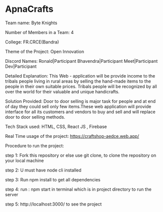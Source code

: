 # ApnaCrafts

Team name: Byte Knights

Number of Members in a Team: 4

College: FR.CRCE(Bandra)

Theme of the Project: Open Innovation 

Discord Names:
Ronald|Participant
Bhavendra|Participant
Meet|Participant
Dev|Participant

Detailed Explanation: This Web - application will be provide income to the tribals people living in rural areas by selling the hand-made items to the people in their own suitable prices. 
Tribals people will be recognized by all over the world for their valuable and unique handicrafts.

Solution Provided: Door to door selling is major task for people and at end of day they could sell only few items.These web application will provide interface for all its customers 
and vendors to buy and sell and will replace  door to door selling methods.

Tech Stack used: HTML, CSS, React JS , Firebase

Real Time usage of the project: https://craftshop-aedce.web.app/

Procedure to run the project:

step 1: Fork this repository or else use git clone, to clone the repository on your local machine

step 2: U must have node cli installed

step 3: Run npm install to get all dependencies

step 4: run : npm start in terminal which is in project directory to run the server

step 5: http://localhost:3000/ to see the project
